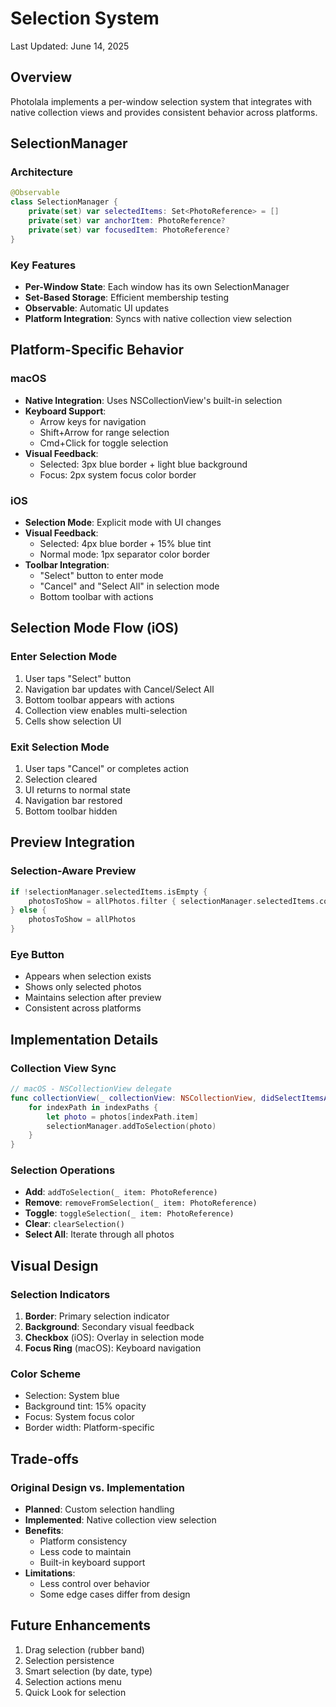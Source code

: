 # Selection System

Last Updated: June 14, 2025

## Overview

Photolala implements a per-window selection system that integrates with native collection views and provides consistent behavior across platforms.

## SelectionManager

### Architecture
```swift
@Observable
class SelectionManager {
    private(set) var selectedItems: Set<PhotoReference> = []
    private(set) var anchorItem: PhotoReference?
    private(set) var focusedItem: PhotoReference?
}
```

### Key Features
- **Per-Window State**: Each window has its own SelectionManager
- **Set-Based Storage**: Efficient membership testing
- **Observable**: Automatic UI updates
- **Platform Integration**: Syncs with native collection view selection

## Platform-Specific Behavior

### macOS
- **Native Integration**: Uses NSCollectionView's built-in selection
- **Keyboard Support**: 
  - Arrow keys for navigation
  - Shift+Arrow for range selection
  - Cmd+Click for toggle selection
- **Visual Feedback**:
  - Selected: 3px blue border + light blue background
  - Focus: 2px system focus color border

### iOS
- **Selection Mode**: Explicit mode with UI changes
- **Visual Feedback**:
  - Selected: 4px blue border + 15% blue tint
  - Normal mode: 1px separator color border
- **Toolbar Integration**:
  - "Select" button to enter mode
  - "Cancel" and "Select All" in selection mode
  - Bottom toolbar with actions

## Selection Mode Flow (iOS)

### Enter Selection Mode
1. User taps "Select" button
2. Navigation bar updates with Cancel/Select All
3. Bottom toolbar appears with actions
4. Collection view enables multi-selection
5. Cells show selection UI

### Exit Selection Mode
1. User taps "Cancel" or completes action
2. Selection cleared
3. UI returns to normal state
4. Navigation bar restored
5. Bottom toolbar hidden

## Preview Integration

### Selection-Aware Preview
```swift
if !selectionManager.selectedItems.isEmpty {
    photosToShow = allPhotos.filter { selectionManager.selectedItems.contains($0) }
} else {
    photosToShow = allPhotos
}
```

### Eye Button
- Appears when selection exists
- Shows only selected photos
- Maintains selection after preview
- Consistent across platforms

## Implementation Details

### Collection View Sync
```swift
// macOS - NSCollectionView delegate
func collectionView(_ collectionView: NSCollectionView, didSelectItemsAt indexPaths: Set<IndexPath>) {
    for indexPath in indexPaths {
        let photo = photos[indexPath.item]
        selectionManager.addToSelection(photo)
    }
}
```

### Selection Operations
- **Add**: `addToSelection(_ item: PhotoReference)`
- **Remove**: `removeFromSelection(_ item: PhotoReference)`
- **Toggle**: `toggleSelection(_ item: PhotoReference)`
- **Clear**: `clearSelection()`
- **Select All**: Iterate through all photos

## Visual Design

### Selection Indicators
1. **Border**: Primary selection indicator
2. **Background**: Secondary visual feedback
3. **Checkbox** (iOS): Overlay in selection mode
4. **Focus Ring** (macOS): Keyboard navigation

### Color Scheme
- Selection: System blue
- Background tint: 15% opacity
- Focus: System focus color
- Border width: Platform-specific

## Trade-offs

### Original Design vs. Implementation
- **Planned**: Custom selection handling
- **Implemented**: Native collection view selection
- **Benefits**: 
  - Platform consistency
  - Less code to maintain
  - Built-in keyboard support
- **Limitations**:
  - Less control over behavior
  - Some edge cases differ from design

## Future Enhancements

1. Drag selection (rubber band)
2. Selection persistence
3. Smart selection (by date, type)
4. Selection actions menu
5. Quick Look for selection